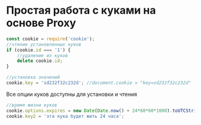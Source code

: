 # Простая работа с куками на основе Proxy

```js
const cookie = require('cookie');
//чтение установленных куков
if (cookie.id === '1') {
	//удаление из куков
	delete cookie.id;
}

//установка значений
cookie.key = 'sd232f32c232d'; //document.cookie = "key=sd232f32c232d"
```

Все опции куков доступны для установки и чтения

```js
//время жизни куков
cookie.options.expires = new Date(Date.now() + 24*60*60*1000).toUTCString();
cookie.key2 = 'эта кука будет жить 24 часа';
```
